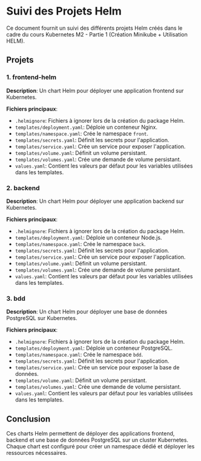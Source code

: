 # Suivi des Projets Helm

Ce document fournit un suivi des différents projets Helm créés dans le cadre du cours Kubernetes M2 - Partie 1 (Création Minikube + Utilisation HELM).

## Projets

### 1. frontend-helm

**Description**: Un chart Helm pour déployer une application frontend sur Kubernetes.

**Fichiers principaux**:
- `.helmignore`: Fichiers à ignorer lors de la création du package Helm.
- `templates/deployment.yaml`: Déploie un conteneur Nginx.
- `templates/namespace.yaml`: Crée le namespace `front`.
- `templates/secrets.yaml`: Définit les secrets pour l'application.
- `templates/service.yaml`: Crée un service pour exposer l'application.
- `templates/volume.yaml`: Définit un volume persistant.
- `templates/volumes.yaml`: Crée une demande de volume persistant.
- `values.yaml`: Contient les valeurs par défaut pour les variables utilisées dans les templates.

### 2. backend

**Description**: Un chart Helm pour déployer une application backend sur Kubernetes.

**Fichiers principaux**:
- `.helmignore`: Fichiers à ignorer lors de la création du package Helm.
- `templates/deployment.yaml`: Déploie un conteneur Node.js.
- `templates/namespace.yaml`: Crée le namespace `back`.
- `templates/secrets.yaml`: Définit les secrets pour l'application.
- `templates/service.yaml`: Crée un service pour exposer l'application.
- `templates/volume.yaml`: Définit un volume persistant.
- `templates/volumes.yaml`: Crée une demande de volume persistant.
- `values.yaml`: Contient les valeurs par défaut pour les variables utilisées dans les templates.

### 3. bdd

**Description**: Un chart Helm pour déployer une base de données PostgreSQL sur Kubernetes.

**Fichiers principaux**:
- `.helmignore`: Fichiers à ignorer lors de la création du package Helm.
- `templates/deployment.yaml`: Déploie un conteneur PostgreSQL.
- `templates/namespace.yaml`: Crée le namespace `bdd`.
- `templates/secrets.yaml`: Définit les secrets pour l'application.
- `templates/service.yaml`: Crée un service pour exposer la base de données.
- `templates/volume.yaml`: Définit un volume persistant.
- `templates/volumes.yaml`: Crée une demande de volume persistant.
- `values.yaml`: Contient les valeurs par défaut pour les variables utilisées dans les templates.

## Conclusion

Ces charts Helm permettent de déployer des applications frontend, backend et une base de données PostgreSQL sur un cluster Kubernetes. Chaque chart est configuré pour créer un namespace dédié et déployer les ressources nécessaires.